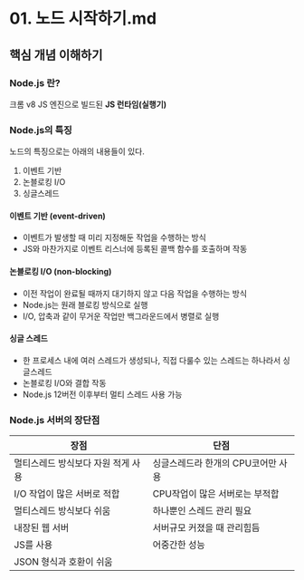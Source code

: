 # 01. 노드 시작하기.md

## 핵심 개념 이해하기

### Node.js 란?
크롬 v8 JS 엔진으로 빌드된 **JS 런타임(실행기)**

### Node.js의 특징
노드의 특징으로는 아래의 내용들이 있다.
1. 이벤트 기반
2. 논블로킹 I/O
3. 싱글스레드

#### 이벤트 기반 (event-driven)
- 이벤트가 발생할 때 미리 지정해둔 작업을 수행하는 방식
- JS와 마찬가지로 이벤트 리스너에 등록된 콜백 함수를 호출하며 작동

#### 논블로킹 I/O (non-blocking)
- 이전 작업이 완료될 때까지 대기하지 않고 다음 작업을 수행하는 방식
- Node.js는 원래 블로킹 방식으로 실행
- I/O, 압축과 같이 무거운 작업만 백그라운드에서 병렬로 실행

#### 싱글 스레드
- 한 프로세스 내에 여러 스레드가 생성되나, 직접 다룰수 있는 스레드는 하나라서 싱글스레드
- 논블로킹 I/O와 결합 작동
- Node.js 12버전 이후부터 멀티 스레드 사용 가능


### Node.js 서버의 장단점
|장점|단점|
|--|--|
|멀티스레드 방식보다 자원 적게 사용|싱글스레드라 한개의 CPU코어만 사용|
|I/O 작업이 많은 서버로 적합|CPU작업이 많은 서버로는 부적합|
|멀티스레드 방식보다 쉬움|하나뿐인 스레드 관리 필요|
|내장된 웹 서버|서버규모 커졌을 때 관리힘듬|
|JS를 사용|어중간한 성능|
|JSON 형식과 호환이 쉬움||